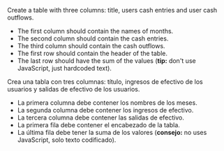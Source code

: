 
Create a table with three columns: title, users cash entries and user cash outflows.
* The first column should contain the names of months.
* The second column should contain the cash entries.
* The third column should contain the cash outflows.
* The first row should contain the header of the table.
* The last row should have the sum of the values (**tip:** don't use JavaScript, just hardcoded text).


Crea una tabla con tres columnas: título, ingresos de efectivo de los usuarios y salidas de efectivo de los usuarios.
* La primera columna debe contener los nombres de los meses.
* La segunda columna debe contener los ingresos de efectivo.
* La tercera columna debe contener las salidas de efectivo.
* La primera fila debe contener el encabezado de la tabla.
* La última fila debe tener la suma de los valores (**consejo:** no uses JavaScript, solo texto codificado).

